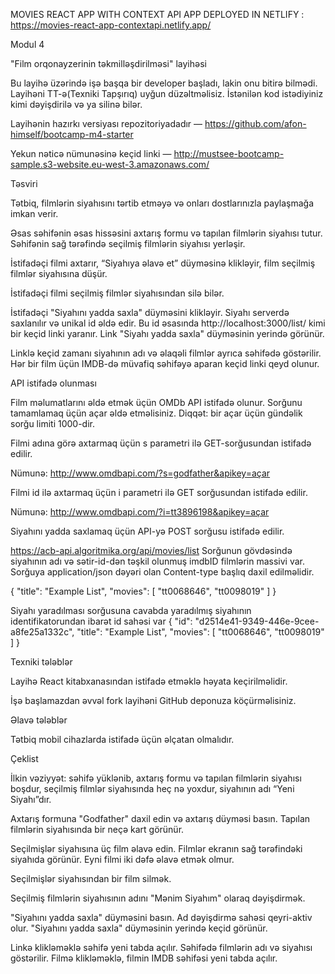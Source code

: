 MOVIES REACT APP WITH CONTEXT API 
APP DEPLOYED IN NETLIFY : https://movies-react-app-contextapi.netlify.app/

Modul 4

"Film orqonayzerinin təkmilləşdirilməsi" layihəsi

Bu layihə üzərində işə başqa bir developer başladı, lakin onu bitirə bilmədi.
Layihəni TT-ə(Texniki Tapşırıq) uyğun düzəltməlisiz. İstənilən kod istədiyiniz kimi dəyişdirilə və ya silinə bilər. 

Layihənin hazırkı versiyası repozitoriyadadır — https://github.com/afon-himself/bootcamp-m4-starter 

Yekun nəticə nümunəsinə keçid linki — http://mustsee-bootcamp-sample.s3-website.eu-west-3.amazonaws.com/

Təsviri

Tətbiq, filmlərin siyahısını tərtib etməyə və onları dostlarınızla paylaşmağa imkan verir.

Əsas səhifənin əsas hissəsini axtarış formu və tapılan filmlərin siyahısı tutur. Səhifənin sağ tərəfində seçilmiş filmlərin siyahısı yerləşir.

İstifadəçi filmi axtarır, “Siyahıya əlavə et” düyməsinə klikləyir, film seçilmiş filmlər siyahısına düşür.

İstifadəçi filmi seçilmiş filmlər siyahısından silə bilər.

İstifadəçi "Siyahını yadda saxla" düyməsini klikləyir. Siyahı serverdə saxlanılır və unikal id əldə edir. Bu id əsasında http://localhost:3000/list/<id> kimi bir keçid linki yaranır. Link "Siyahı yadda saxla" düyməsinin yerində görünür.

  Linklə keçid zamanı siyahının adı və əlaqəli filmlər ayrıca səhifədə göstərilir. Hər bir film üçün IMDB-də müvafiq səhifəyə aparan keçid linki qeyd olunur.
  
API istifadə olunması
  
Film məlumatlarını əldə etmək üçün OMDb API istifadə olunur. Sorğunu tamamlamaq üçün açar əldə etməlisiniz. Diqqət: bir açar üçün gündəlik sorğu limiti 1000-dir.
  
Filmi adına görə axtarmaq üçün s parametri ilə GET-sorğusundan istifadə edilir.
  
Nümunə: http://www.omdbapi.com/?s=godfather&apikey=açar 
  
Filmi id ilə axtarmaq üçün i parametri ilə GET sorğusundan istifadə edilir.
  
Nümunə: http://www.omdbapi.com/?i=tt3896198&apikey=açar
  
Siyahını yadda saxlamaq üçün API-yə POST sorğusu istifadə edilir.
  
https://acb-api.algoritmika.org/api/movies/list 
Sorğunun gövdəsində siyahının adı və sətir-id-dən təşkil olunmuş imdbID filmlərin massivi var. Sorğuya application/json dəyəri olan Content-type başlıq daxil edilməlidir.

  {
    "title": "Example List",
    "movies": [
        "tt0068646",
        "tt0098019"
    ]
}


  
Siyahı yaradılması sorğusuna cavabda yaradılmış siyahının identifikatorundan ibarət id sahəsi var
{
    "id": "d2514e41-9349-446e-9cee-a8fe25a1332c",
    "title": "Example List",
    "movies": [
        "tt0068646",
        "tt0098019"
    ]
}

Texniki tələblər
  
Layihə React kitabxanasından istifadə etməklə həyata keçirilməlidir. 
  
İşə başlamazdan əvvəl fork layihəni GitHub deponuza köçürməlisiniz.
  
Əlavə tələblər
  
Tətbiq mobil cihazlarda istifadə üçün əlçatan olmalıdır.

Çeklist
  
İlkin vəziyyət: səhifə yüklənib, axtarış formu və tapılan filmlərin siyahısı boşdur, seçilmiş filmlər siyahısında heç nə yoxdur, siyahının adı “Yeni Siyahı”dır.
  

Axtarış formuna "Godfather" daxil edin və axtarış düyməsi basın. Tapılan filmlərin siyahısında bir neçə kart görünür.

Seçilmişlər siyahısına üç film əlavə edin. Filmlər ekranın sağ tərəfindəki siyahıda görünür. Eyni filmi iki dəfə əlavə etmək olmur.

Seçilmişlər siyahısından bir film silmək.
   
Seçilmiş filmlərin siyahısının adını "Mənim Siyahım" olaraq dəyişdirmək.

"Siyahını yadda saxla" düyməsini basın. Ad dəyişdirmə sahəsi qeyri-aktiv olur. "Siyahını yadda saxla" düyməsinin yerində keçid görünür.

Linkə klikləməklə səhifə yeni tabda açılır. Səhifədə filmlərin adı və siyahısı göstərilir. Filmə klikləməklə, filmin IMDB səhifəsi yeni tabda açılır.




